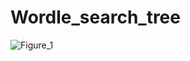 # Wordle_search_tree

![Figure_1](https://github.com/user-attachments/assets/04e7befa-9961-4a66-a942-fba69cf7c82e)
